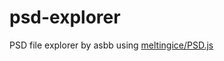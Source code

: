 # psd-explorer

PSD file explorer by asbb using <a href="http://meltingice.github.io/psd.js/" target="_blank">meltingice/PSD.js</a>
